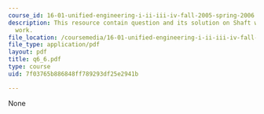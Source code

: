 ```yaml
---
course_id: 16-01-unified-engineering-i-ii-iii-iv-fall-2005-spring-2006
description: This resource contain question and its solution on Shaft work and Flow
  work.
file_location: /coursemedia/16-01-unified-engineering-i-ii-iii-iv-fall-2005-spring-2006/7f03765b886848ff789293df25e2941b_q6_6.pdf
file_type: application/pdf
layout: pdf
title: q6_6.pdf
type: course
uid: 7f03765b886848ff789293df25e2941b

---
```

None